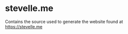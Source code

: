 stevelle.me
===========
Contains the source used to generate the website found at https://stevelle.me




